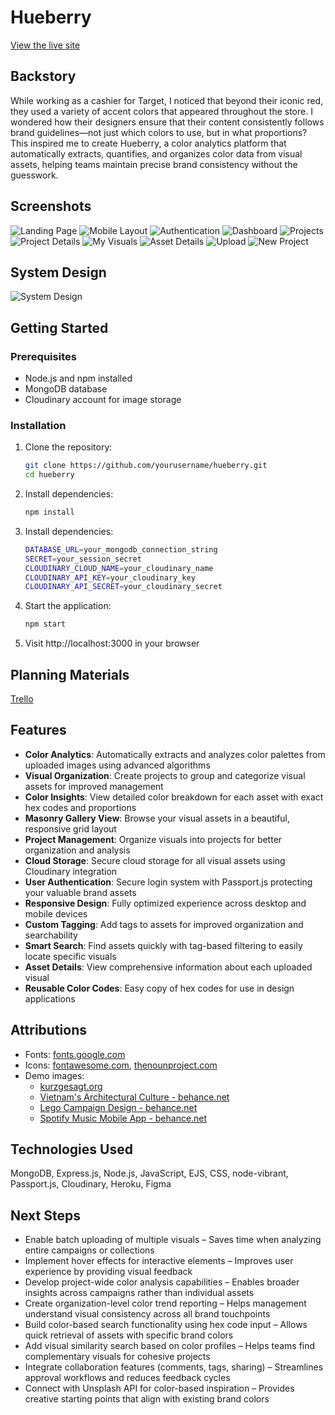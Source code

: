 # Hueberry

[View the live site](https://hueberry-3fc9d323e30c.herokuapp.com/)

## Backstory

While working as a cashier for Target, I noticed that beyond their iconic red, they used a variety of accent colors that appeared throughout the store. I wondered how their designers ensure that their content consistently follows brand guidelines—not just which colors to use, but in what proportions? This inspired me to create Hueberry, a color analytics platform that automatically extracts, quantifies, and organizes color data from visual assets, helping teams maintain precise brand consistency without the guesswork.

## Screenshots

![Landing Page](public/img/screenshots/landingPage.png)
![Mobile Layout](public/img/screenshots/mobileLayout.png)
![Authentication](public/img/screenshots/auth.png)
![Dashboard](public/img/screenshots/dashBoard.png)
![Projects](public/img/screenshots/allProjects.png)
![Project Details](public/img/screenshots/projectDetails.png)
![My Visuals](public/img/screenshots/allVisuals.png)
![Asset Details](public/img/screenshots/assetDetails.png)
![Upload](public/img/screenshots/newAsset.png)
![New Project](public/img/screenshots/newProject.png)

## System Design

![System Design](public/img/screenshots/systemDesign.png)

## Getting Started

### Prerequisites
- Node.js and npm installed
- MongoDB database
- Cloudinary account for image storage

### Installation
1. Clone the repository:
   ```bash
   git clone https://github.com/yourusername/hueberry.git
   cd hueberry
2. Install dependencies:
   ```bash
   npm install
4. Install dependencies:
   ```bash
   DATABASE_URL=your_mongodb_connection_string
   SECRET=your_session_secret
   CLOUDINARY_CLOUD_NAME=your_cloudinary_name
   CLOUDINARY_API_KEY=your_cloudinary_key
   CLOUDINARY_API_SECRET=your_cloudinary_secret
4. Start the application:
   ```bash
   npm start
5. Visit http://localhost:3000 in your browser

## Planning Materials

[Trello](https://trello.com/b/S5EWF8lt/hueberry-color-analytics-platform/)

## Features

- **Color Analytics**: Automatically extracts and analyzes color palettes from uploaded images using advanced algorithms
- **Visual Organization**: Create projects to group and categorize visual assets for improved management
- **Color Insights**: View detailed color breakdown for each asset with exact hex codes and proportions
- **Masonry Gallery View**: Browse your visual assets in a beautiful, responsive grid layout
- **Project Management**: Organize visuals into projects for better organization and analysis
- **Cloud Storage**: Secure cloud storage for all visual assets using Cloudinary integration
- **User Authentication**: Secure login system with Passport.js protecting your valuable brand assets
- **Responsive Design**: Fully optimized experience across desktop and mobile devices
- **Custom Tagging**: Add tags to assets for improved organization and searchability
- **Smart Search**: Find assets quickly with tag-based filtering to easily locate specific visuals
- **Asset Details**: View comprehensive information about each uploaded visual
- **Reusable Color Codes**: Easy copy of hex codes for use in design applications

## Attributions

- Fonts: [fonts.google.com](https://fonts.google.com/)
- Icons: [fontawesome.com](https://fontawesome.com/), [thenounproject.com](https://thenounproject.com/)
- Demo images: 
   - [kurzgesagt.org](https://kurzgesagt.org/)
   - [Vietnam's Architectural Culture - behance.net](https://www.behance.net/gallery/100515447/Vietnams-Architectural-Culture)
   - [Lego Campaign Design - behance.net](https://www.behance.net/gallery/220888301/LEGO-CAMPAIGN-DESIGN-(ADVERTISING))
   - [Spotify Music Mobile App - behance.net](https://www.behance.net/gallery/216237933/Spotify-Music-Mobile-App)

## Technologies Used

MongoDB, Express.js, Node.js, JavaScript, EJS, CSS, node-vibrant, Passport.js, Cloudinary, Heroku, Figma

## Next Steps

* Enable batch uploading of multiple visuals – Saves time when analyzing entire campaigns or collections
* Implement hover effects for interactive elements – Improves user experience by providing visual feedback
* Develop project-wide color analysis capabilities – Enables broader insights across campaigns rather than individual assets
* Create organization-level color trend reporting – Helps management understand visual consistency across all brand touchpoints
* Build color-based search functionality using hex code input – Allows quick retrieval of assets with specific brand colors
* Add visual similarity search based on color profiles – Helps teams find complementary visuals for cohesive projects
* Integrate collaboration features (comments, tags, sharing) – Streamlines approval workflows and reduces feedback cycles
* Connect with Unsplash API for color-based inspiration – Provides creative starting points that align with existing brand colors
